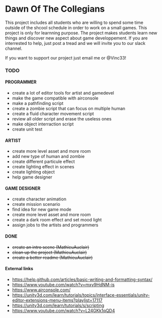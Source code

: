 # Dawn Of The Collegians

This project includes all students who are willing to spend some time outside of the shcool schedule in order to work on a small games. This project is only for learnning purpose. The project makes students learn new things and discover new aspect about game developpement. If you are interrested to help, just post a tread and we will invite you to our slack channel.

If you want to support our project just email me or @Vinc33!


### TODO

#### PROGRAMMER
* create a lot of editor tools for artist and gamedevel
* make the game compatible with airconsole
* make a pathfinding script
* create a zombie script that can focus on multiple human
* create a fluid character movement script
* review all older script and erase the useless ones
* make object interraction script
* create unit test

#### ARTIST
* create more level asset and more room
* add new type of human and zombie
* create different particule effect
* create lighting effect in scenes
* create lighting object
* help game designer

#### GAME DESIGNER
* create character animation
* create mission scenario
* find idea for new game mode
* create more level asset and more room
* create a dark room effect and set mood light
* assign jobs to the artists and programmers

#### DONE
* ~~create an intro scene (MathieuAuclair)~~
* ~~clean up the project (MathieuAuclair)~~
* ~~create a better readme (MathieuAuclair)~~



#### External links
* https://help.github.com/articles/basic-writing-and-formatting-syntax/
* https://www.youtube.com/watch?v=mxy9HdNM-is
* https://www.airconsole.com/
* https://unity3d.com/learn/tutorials/topics/interface-essentials/unity-editor-extensions-menu-items?playlist=17117
* https://unity3d.com/learn/tutorials/s/scripting
* https://www.youtube.com/watch?v=L24GKk1qQD4
